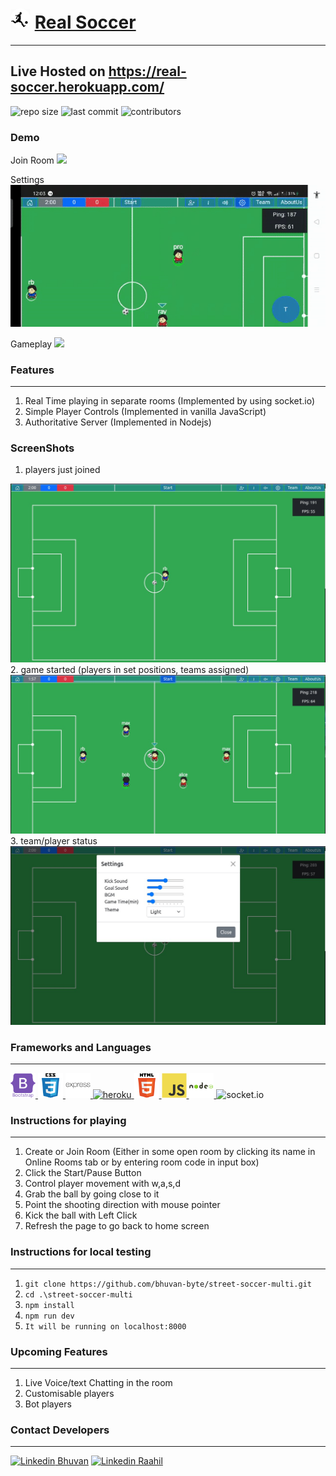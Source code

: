 #  <img src="./client/assets/favicon.ico" width="32" /> <a href="http://real-soccer.herokuapp.com/">Real Soccer</a>
---

## Live Hosted on https://real-soccer.herokuapp.com/
![repo size](https://img.shields.io/github/repo-size/bhuvan-byte/street-soccer-multi?style=plastic) ![last commit](https://img.shields.io/github/last-commit/bhuvan-byte/street-soccer-multi) ![contributors](https://img.shields.io/github/contributors/bhuvan-byte/street-soccer-multi)


### Demo

Join Room
![](./client/assets/join.gif)

Settings
![](./client/assets/opts.gif)

Gameplay
![](./client/assets/gameplay.gif)

### Features
---
1. Real Time playing in separate rooms (Implemented by using socket.io)
1. Simple Player Controls (Implemented in vanilla JavaScript)
1. Authoritative Server (Implemented in Nodejs)

### ScreenShots
1. players just joined
<img src="./client/assets/readme/one.jpeg"/>
2. game started (players in set positions, teams assigned)
<img src="./client/assets/readme/start.jpeg"/>
3. team/player status
<img src="./client/assets/readme/config.jpeg"/>

### Frameworks and Languages
---
<p align="left"> <a href="https://getbootstrap.com" target="_blank"> <img src="https://raw.githubusercontent.com/devicons/devicon/master/icons/bootstrap/bootstrap-plain-wordmark.svg" alt="bootstrap" width="40" height="40"/> </a> <a href="https://www.w3schools.com/css/" target="_blank"> <img src="https://raw.githubusercontent.com/devicons/devicon/master/icons/css3/css3-original-wordmark.svg" alt="css3" width="40" height="40"/> </a> <a href="https://expressjs.com" target="_blank"> <img src="https://raw.githubusercontent.com/devicons/devicon/master/icons/express/express-original-wordmark.svg" alt="express" width="40" height="40"/> </a> <a href="https://heroku.com" target="_blank"> <img src="https://www.vectorlogo.zone/logos/heroku/heroku-icon.svg" alt="heroku" width="40" height="40"/> </a> <a href="https://www.w3.org/html/" target="_blank"> <img src="https://raw.githubusercontent.com/devicons/devicon/master/icons/html5/html5-original-wordmark.svg" alt="html5" width="40" height="40"/> </a> <a href="https://developer.mozilla.org/en-US/docs/Web/JavaScript" target="_blank"> <img src="https://raw.githubusercontent.com/devicons/devicon/master/icons/javascript/javascript-original.svg" alt="javascript" width="40" height="40"/> </a>  <a href="https://nodejs.org" target="_blank"> <img src="https://raw.githubusercontent.com/devicons/devicon/master/icons/nodejs/nodejs-original-wordmark.svg" alt="nodejs" width="40" height="40"/> </a>
<img src="https://socket.io/images/logo.svg" alt="socket.io" height="40" /> </p>

### Instructions for playing
---
1. Create or Join Room (Either in some open room by clicking its name in Online Rooms tab or by entering room code in input box)
1. Click the Start/Pause Button
1. Control player movement with w,a,s,d
1. Grab the ball by going close to it
1. Point the shooting direction with mouse pointer
1. Kick the ball with Left Click
1. Refresh the page to go back to home screen

### Instructions for local testing
---
1. `git clone https://github.com/bhuvan-byte/street-soccer-multi.git`
1. `cd .\street-soccer-multi`
1. `npm install`
1. `npm run dev`
1. `It will be running on localhost:8000`


### Upcoming Features
---
1. Live Voice/text Chatting in the room
1. Customisable players
1. Bot players

### Contact Developers
---
[![Linkedin](https://i.stack.imgur.com/gVE0j.png) Bhuvan](https://www.linkedin.com/in/bhuvan1)
[![Linkedin](https://i.stack.imgur.com/gVE0j.png) Raahil](https://www.linkedin.com/in/raahilbadiani)
